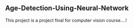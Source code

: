 ## Age-Detection-Using-Neural-Network
This project is a project final for computer vision course....!
